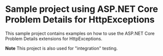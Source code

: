 # Sample project using ASP.NET Core Problem Details for HttpExceptions
This sample project contains examples on how to use the ASP.NET Core Problem Details extensions for HttpExceptions.

**Note** This project is also used for "integration" testing.